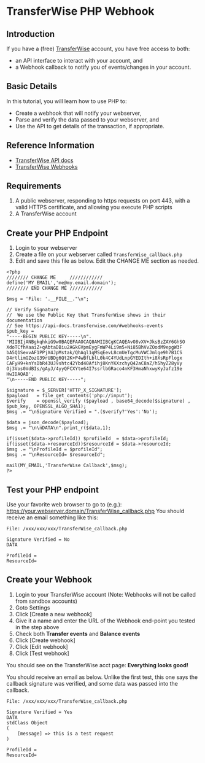 # TransferWise PHP Webhook

## Introduction
If you have a (free) [TransferWise](https://transferwise.com) account, you have free access to both:
* an API interface to interact with your account, and
* a Webhook callback to notify you of events/changes in your account.

## Basic Details
In this tutorial, you will learn how to use PHP to:
* Create a webhook that will notify your webserver, 
* Parse and verify the data passed to your webserver, and
* Use the API to get details of the transaction, if appropriate.

## Reference Information
* [TransferWise API docs](https://api-docs.transferwise.com/)
* [TransferWise Webhooks](https://api-docs.transferwise.com/#webhooks)

## Requirements
1. A public webserver, responding to https requests on port 443, with a valid HTTPS certificate, and allowing you execute PHP scripts
1. A TransferWise account

## Create your PHP Endpoint
1. Login to your webserver
1. Create a file on your webserver called `TransferWise_callback.php`
1. Edit and save this file as below. Edit the CHANGE ME section as needed.
```
<?php
//////// CHANGE ME     ////////////
define('MY_EMAIL','me@my.email.domain');
//////// END CHANGE ME ////////////

$msg = 'File: '.__FILE__."\n";

// Verify Signature
//  We use the Public Key that TransferWise shows in their documentation
// See https://api-docs.transferwise.com/#webhooks-events
$pub_key = 
"-----BEGIN PUBLIC KEY-----\n".
'MIIBIjANBgkqhkiG9w0BAQEFAAOCAQ8AMIIBCgKCAQEAvO8vXV+JksBzZAY6GhSO
XdoTCfhXaaiZ+qAbtaDBiu2AGkGVpmEygFmWP4Li9m5+Ni85BhVvZOodM9epgW3F
bA5Q1SexvAF1PPjX4JpMstak/QhAgl1qMSqEevL8cmUeTgcMuVWCJmlge9h7B1CS
D4rtlimGZozG39rUBDg6Qt2K+P4wBfLblL0k4C4YUdLnpGYEDIth+i8XsRpFlogx
CAFyH9+knYsDbR43UJ9shtc42Ybd40Afihj8KnYKXzchyQ42aC8aZ/h5hyZ28yVy
Oj3Vos0VdBIs/gAyJ/4yyQFCXYte64I7ssrlbGRaco4nKF3HmaNhxwyKyJafz19e
HwIDAQAB'.
"\n-----END PUBLIC KEY-----";

$signature = $_SERVER['HTTP_X_SIGNATURE'];
$payload   = file_get_contents('php://input');
$verify    = openssl_verify ($payload , base64_decode($signature) , $pub_key, OPENSSL_ALGO_SHA1);
$msg .= "\nSignature Verified = ".($verify?'Yes':'No');

$data = json_decode($payload);
$msg .= "\n\nDATA\n".print_r($data,1);

if(isset($data->profileId)) $profileId  = $data->profileId;
if(isset($data->resourceId))$resourceId = $data->resourceId;
$msg .= "\nProfileId = $profileId";
$msg .= "\nResourceId= $resourceId";

mail(MY_EMAIL,'TransferWise Callback',$msg);
?>
```
## Test your PHP endpoint
Use your favorite web browser to go to (e.g.): https://your.webserver.domain/TransferWise_callback.php
You should receive an email something like this:
```
File: /xxx/xxx/xxx/TransferWise_callback.php

Signature Verified = No
DATA

ProfileId = 
ResourceId= 
```

## Create your Webhook
1. Login to your TransferWise account (Note: Webhooks will not be called from sandbox accounts)
1. Goto Settings
1. Click [Create a new webhook]
1. Give it a name and enter the URL of the Webhook end-point you tested in the step above
1. Check both **Transfer events** and **Balance events**
1. Click [Create webhook]
1. Click [Edit webhook]
1. Click [Test webhook]

You should see on the TransferWise acct page:  **Everything looks good!**

You should receive an email as below. Unlike the first test, this one says the callback signature was verified, and some data was passed into the callback.
```
File: /xxx/xxx/xxx/TransferWise_callback.php

Signature Verified = Yes
DATA
stdClass Object
(
    [message] => this is a test request
)

ProfileId = 
ResourceId= 
```

